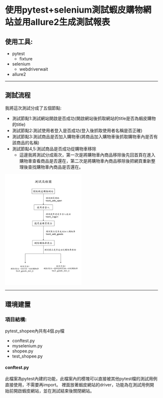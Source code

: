# 使用pytest+selenium測試蝦皮購物網站並用allure2生成測試報表
## 使用工具:
* pytest
  * fixture
* selenium
  * webdriverwait
* allure2
***
## 測試流程
我將這次測試分成了五個節點:
* 測試節點1:測試網站開啟是否成功(開啟網站後抓取網站的title是否為蝦皮購物的title)
* 測試節點2:測試使用者登入是否成功(登入後抓取使用者名稱是否正確)
* 測試節點3:測試商品是否加入購物車(將商品加入購物車後抓取購物車內是否有該商品的名稱)
* 測試節點4,5:測試商品是否成功從購物車移除
  * 這邊我將測試分成兩次，第一次是將購物車內商品移除後先回首頁在進入購物車查看商品是否還在，第二次是將購物車內商品移除後把網頁重新整理後查找購物車內商品是否還在。
<img src="picture/image.jpg" width="50%">

***
## 環境建置
### 項目結構:
pytest_shopee內共有4個.py檔
* conftest.py
* myselenium.py
* shopee.py
* test_shopee.py
#### conftest.py
此檔案為pytest內建的功能，此檔案內的模塊可以直接被其他pytest檔的測試用例直接使用，不需要再import。
裡面放著蝦皮網站的driver，功能為在測試用例開始前開啟蝦皮網站，並在測試結束後關閉網站。

